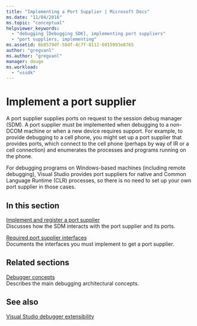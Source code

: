 ```yaml
---
title: "Implementing a Port Supplier | Microsoft Docs"
ms.date: "11/04/2016"
ms.topic: "conceptual"
helpviewer_keywords: 
  - "debugging [Debugging SDK], implementing port suppliers"
  - "port suppliers, implementing"
ms.assetid: 6b8579df-58df-4c7f-8112-6015993e8765
author: "gregvanl"
ms.author: "gregvanl"
manager: douge
ms.workload: 
  - "vssdk"
---
```

# Implement a port supplier
A port supplier supplies ports on request to the session debug manager (SDM). A port supplier must be implemented when debugging to a non-DCOM machine or when a new device requires support. For example, to provide debugging to a cell phone, you might set up a port supplier that provides ports, which connect to the cell phone (perhaps by way of IR or a cell connection) and enumerates the processes and programs running on the phone.  
  
 For debugging programs on Windows-based machines (including remote debugging), Visual Studio provides port suppliers for native and Common Language Runtime (CLR) processes, so there is no need to set up your own port supplier in those cases.  
  
## In this section  
 [Implement and register a port supplier](../../extensibility/debugger/implementing-and-registering-a-port-supplier.md)  
 Discusses how the SDM interacts with the port supplier and its ports.  
  
 [Required port supplier interfaces](../../extensibility/debugger/required-port-supplier-interfaces.md)  
 Documents the interfaces you must implement to get a port supplier.  
  
## Related sections  
 [Debugger concepts](../../extensibility/debugger/debugger-concepts.md)  
 Describes the main debugging architectural concepts.  
  
## See also  
 [Visual Studio debugger extensibility](../../extensibility/debugger/visual-studio-debugger-extensibility.md)